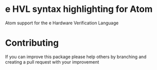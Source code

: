 # e HVL syntax highlighting for Atom 
Atom support for the e Hardware Verification Language

# Contributing

If you can improve this package please help others by branching and creating a pull request with your improvement
